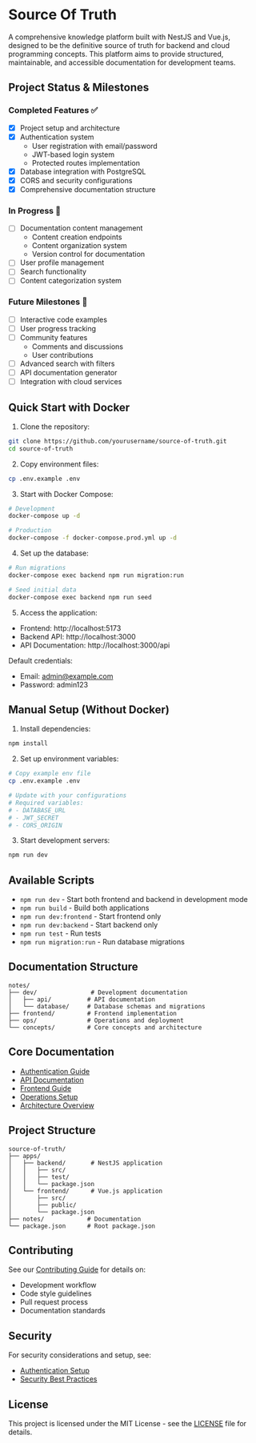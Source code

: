 # Source Of Truth

A comprehensive knowledge platform built with NestJS and Vue.js, designed to be the definitive source of truth for backend and cloud programming concepts. This platform aims to provide structured, maintainable, and accessible documentation for development teams.

## Project Status & Milestones

### Completed Features ✅

- [x] Project setup and architecture
- [x] Authentication system
  - User registration with email/password
  - JWT-based login system
  - Protected routes implementation
- [x] Database integration with PostgreSQL
- [x] CORS and security configurations
- [x] Comprehensive documentation structure

### In Progress 🚧

- [ ] Documentation content management
  - Content creation endpoints
  - Content organization system
  - Version control for documentation
- [ ] User profile management
- [ ] Search functionality
- [ ] Content categorization system

### Future Milestones 🎯

- [ ] Interactive code examples
- [ ] User progress tracking
- [ ] Community features
  - Comments and discussions
  - User contributions
- [ ] Advanced search with filters
- [ ] API documentation generator
- [ ] Integration with cloud services

## Quick Start with Docker

1. Clone the repository:

```bash
git clone https://github.com/yourusername/source-of-truth.git
cd source-of-truth
```

2. Copy environment files:

```bash
cp .env.example .env
```

3. Start with Docker Compose:

```bash
# Development
docker-compose up -d

# Production
docker-compose -f docker-compose.prod.yml up -d
```

4. Set up the database:

```bash
# Run migrations
docker-compose exec backend npm run migration:run

# Seed initial data
docker-compose exec backend npm run seed
```

5. Access the application:

- Frontend: http://localhost:5173
- Backend API: http://localhost:3000
- API Documentation: http://localhost:3000/api

Default credentials:

- Email: admin@example.com
- Password: admin123

## Manual Setup (Without Docker)

1. Install dependencies:

```bash
npm install
```

2. Set up environment variables:

```bash
# Copy example env file
cp .env.example .env

# Update with your configurations
# Required variables:
# - DATABASE_URL
# - JWT_SECRET
# - CORS_ORIGIN
```

3. Start development servers:

```bash
npm run dev
```

## Available Scripts

- `npm run dev` - Start both frontend and backend in development mode
- `npm run build` - Build both applications
- `npm run dev:frontend` - Start frontend only
- `npm run dev:backend` - Start backend only
- `npm run test` - Run tests
- `npm run migration:run` - Run database migrations

## Documentation Structure

```
notes/
├── dev/               # Development documentation
│   ├── api/          # API documentation
│   └── database/     # Database schemas and migrations
├── frontend/         # Frontend implementation
├── ops/              # Operations and deployment
└── concepts/         # Core concepts and architecture
```

## Core Documentation

- [Authentication Guide](notes/dev/api/auth.md)
- [API Documentation](notes/dev/api/README.md)
- [Frontend Guide](notes/frontend/AUTH.md)
- [Operations Setup](notes/ops/setup/AUTH_SETUP.md)
- [Architecture Overview](notes/ARCHITECTURE.md)

## Project Structure

```
source-of-truth/
├── apps/
│   ├── backend/       # NestJS application
│   │   ├── src/
│   │   ├── test/
│   │   └── package.json
│   └── frontend/      # Vue.js application
│       ├── src/
│       ├── public/
│       └── package.json
├── notes/            # Documentation
└── package.json      # Root package.json
```

## Contributing

See our [Contributing Guide](notes/contributing/WORKFLOW.md) for details on:

- Development workflow
- Code style guidelines
- Pull request process
- Documentation standards

## Security

For security considerations and setup, see:

- [Authentication Setup](notes/ops/setup/AUTH_SETUP.md)
- [Security Best Practices](notes/dev/security/README.md)

## License

This project is licensed under the MIT License - see the [LICENSE](LICENSE) file for details.
